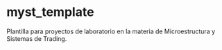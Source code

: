# myst_template
Plantilla para proyectos de laboratorio en la materia de Microestructura y Sistemas de Trading.
